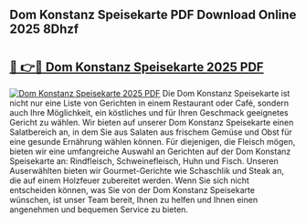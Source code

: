 ## Dom Konstanz Speisekarte PDF Download Online 2025 8Dhzf

# <h2><a href="http://gcd0pud.nevu.top/?p=Dom+Konstanz+Speisekarte">🔗 👉🔴 Dom Konstanz Speisekarte 2025 PDF</a></h2>

[![Dom Konstanz Speisekarte 2025 PDF](https://i.imgur.com/dBaPXMq.png)](http://gcd0pud.nevu.top/?p=Dom+Konstanz+Speisekarte)
Die Dom Konstanz Speisekarte ist nicht nur eine Liste von Gerichten in einem Restaurant oder Café, sondern auch Ihre Möglichkeit, ein köstliches und für Ihren Geschmack geeignetes Gericht zu wählen. Wir bieten auf unserer Dom Konstanz Speisekarte einen Salatbereich an, in dem Sie aus Salaten aus frischem Gemüse und Obst für eine gesunde Ernährung wählen können. Für diejenigen, die Fleisch mögen, bieten wir eine umfangreiche Auswahl an Gerichten auf der Dom Konstanz Speisekarte an: Rindfleisch, Schweinefleisch, Huhn und Fisch. Unseren Auserwählten bieten wir Gourmet-Gerichte wie Schaschlik und Steak an, die auf einem Holzfeuer zubereitet werden. Wenn Sie sich nicht entscheiden können, was Sie von der Dom Konstanz Speisekarte wünschen, ist unser Team bereit, Ihnen zu helfen und Ihnen einen angenehmen und bequemen Service zu bieten.
